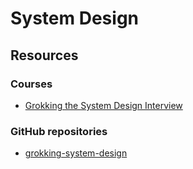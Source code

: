 # System Design

## Resources

### Courses

* [Grokking the System Design Interview](https://www.educative.io/courses/grokking-the-system-design-interview)

### GitHub repositories

* [grokking-system-design](https://github.com/lei-hsia/grokking-system-design)

